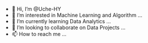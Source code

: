 - 👋 Hi, I’m @Uche-HY
- 👀 I’m interested in Machine Learning and Algorithm ...
- 🌱 I’m currently learning Data Analytics ...
- 💞️ I’m looking to collaborate on Data Projects ...
- 📫 How to reach me ...

<!---
Uche-HY/Uche-HY is a ✨ special ✨ repository because its `README.md` (this file) appears on your GitHub profile.
You can click the Preview link to take a look at your changes.
--->
